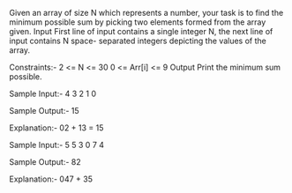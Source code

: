 
Given an array of size N which represents a number, your task is to find the minimum possible sum by picking two elements formed from the array given.
Input
First line of input contains a single integer N, the next line of input contains N space- separated integers depicting the values of the array.

Constraints:-
2 <= N <= 30
0 <= Arr[i] <= 9
Output
Print the minimum sum possible.

Sample Input:-
4
3 2 1 0

Sample Output:-
15

Explanation:-
02 + 13 = 15

Sample Input:-
5
5 3 0 7 4

Sample Output:-
82

Explanation:-
047 + 35
